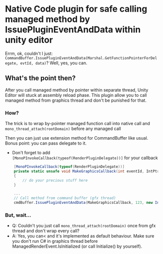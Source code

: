 # Native Code plugin for safe calling managed method by IssuePluginEventAndData within unity editor

Errm, ok, couldn't I just:
`CommandBuffer.IssuePluginEventAndData(Marshal.GetFunctionPointerForDelegate, evtId, data)`?
Well, yes, you can. 

## What's the point then?

After you call managed method by pointer within separate thread, Unity Editor will stuck at assembly reload phase. This plugin allow you to call managed method from graphics thread and don't be punished for that.

### How?

The trick is to wrap by-pointer managed function call into native call and `mono_thread_attach(rootDomain)` before any managed call

Then you can just use extension method for CommandBuffer like usual. Bonus point: you can pass delegate to it.

* Don't forget to add `[MonoPInvokeCallback(typeof(RenderPluginDelegate))]` for your callback

```csharp
    [MonoPInvokeCallback(typeof(RenderPluginDelegate))]
    private static unsafe void MakeGraphicsCallback(int eventId, IntPtr data)
    {
        // do your precious stuff here
    }

    ...
    // Call method from command buffer (gfx thread)
    cmdBuffer.IssuePluginEventAndData(MakeGraphicsCallback, 123, new IntPtr(11111));
```

### But, wait...
- Q: Couldn't you just call `mono_thread_attach(rootDomain)` once from gfx thread and don't wrap every call?
- A: Yes, you can< and it's implemented as default behaviour. Make sure you don't run C# in graphics thread before ManagedRenderEvent.IsInitialized (or call Initialize() by yourself).

